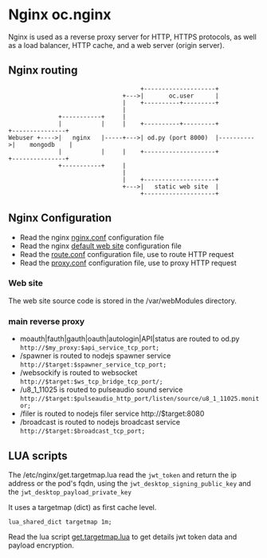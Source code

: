 # Nginx oc.nginx 

Nginx is used as a reverse proxy server for HTTP, HTTPS protocols, as well as a load balancer, HTTP cache, and a web server (origin server). 

## Nginx routing

```
                                     +--------------------+
                                +--->|       oc.user      |
                                |    +----------+---------+
                                |               
              +-----------+     |               
              |           |     |    +----------+---------+           +---------------+
Webuser +---->|   nginx   |-----+--->| od.py (port 8000)  |---------->|    mongodb    |
              |           |     |    +--------------------+           +---------------+
              +-----------+     |
                                |
                                |    +--------------------+
                                +--->|   static web site  |
                                     +--------------------+

```


## Nginx Configuration

* Read the nginx [nginx.conf](https://github.com/abcdesktopio/oc.nginx/blob/main/etc/nginx/nginx.conf) configuration file
* Read the nginx [default web site](https://github.com/abcdesktopio/oc.nginx/blob/main/etc/nginx/sites-enabled/default) configuration file
* Read the [route.conf](https://github.com/abcdesktopio/oc.nginx/blob/main/etc/nginx/route.conf) configuration file, use to route HTTP request 
* Read the [proxy.conf](https://github.com/abcdesktopio/oc.nginx/blob/main/etc/nginx/proxy.conf) configuration file, use to proxy HTTP request 



### Web site

The web site source code is stored in the /var/webModules directory.

### main reverse proxy 

- moauth|fauth|gauth|oauth|autologin|API|status are routed to od.py ```http://$my_proxy:$api_service_tcp_port;```
- /spawner is routed to nodejs spawner service ```http://$target:$spawner_service_tcp_port;```
- /websockify is routed to websocket ```http://$target:$ws_tcp_bridge_tcp_port/;```
- /u8_1_11025 is routed to pulseaudio sound service ```http://$target:$pulseaudio_http_port/listen/source/u8_1_11025.monitor;```
- /filer is routed to nodejs filer service http://$target:8080 
- /broadcast is routed to nodejs broadcast service ```http://$target:$broadcast_tcp_port;```


## LUA scripts

The /etc/nginx/get.targetmap.lua read the ```jwt_token``` and return the ip address or the pod's fqdn, using the ```jwt_desktop_signing_public_key``` and the ```jwt_desktop_payload_private_key```

It uses a targetmap (dict) as first cache level.


```
lua_shared_dict targetmap 1m;
```

Read the lua script [get.targetmap.lua](https://github.com/abcdesktopio/oc.nginx/blob/main/etc/nginx/get.targetmap.lua) to get details jwt token data and payload encryption.

